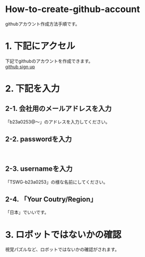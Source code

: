 # How-to-create-github-account
githubアカウント作成方法手順です。

# 1. 下記にアクセル
下記でgithubのアカウントを作成できます。</br>
[github sign up](https://github.com/signup)

# 2. 下記を入力
## 2-1. 会社用のメールアドレスを入力
「b23a0253@〜」のアドレスを入力してください。
</br>

## 2-2. passwordを入力
</br>

## 2-3. usernameを入力
「TSWG-b23a0253」の様な名前にしてください。
</br>

## 2-4. 「Your Coutry/Region」
「日本」でいいです。
</br>

# 3. ロボットではないかの確認
視覚パズルなど、ロボットではないかの確認がされます。
</br>

